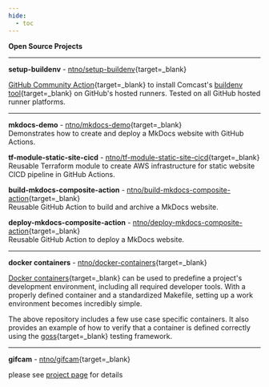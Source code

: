 ```yaml
---
hide:
  - toc
---
```


**Open Source Projects**

<hr>

**setup-buildenv** - [ntno/setup-buildenv](https://github.com/ntno/setup-buildenv){target=_blank}  

[GitHub Community Action](https://github.com/marketplace/actions/setup-buildenv){target=_blank} to install Comcast's [buildenv tool](https://github.com/Comcast/Buildenv-Tool){target=_blank} on GitHub's hosted runners.  Tested on all GitHub hosted runner platforms.
<hr>

**mkdocs-demo** - [ntno/mkdocs-demo](https://github.com/ntno/mkdocs-demo){target=_blank}  
Demonstrates how to create and deploy a MkDocs website with GitHub Actions.  

**tf-module-static-site-cicd** - [ntno/tf-module-static-site-cicd](https://github.com/ntno/tf-module-static-site-cicd){target=_blank}  
Reusable Terraform module to create AWS infrastructure for static website CICD pipeline in GitHub Actions.   

**build-mkdocs-composite-action** - [ntno/build-mkdocs-composite-action](https://github.com/ntno/build-mkdocs-composite-action){target=_blank}  
Reusable GitHub Action to build and archive a MkDocs website.  

**deploy-mkdocs-composite-action** - [ntno/deploy-mkdocs-composite-action](https://github.com/ntno/deploy-mkdocs-composite-action){target=_blank}  
Reusable GitHub Action to deploy a MkDocs website.  

<hr> 

**docker containers** - [ntno/docker-containers](https://github.com/ntno/docker-containers){target=_blank}  

[Docker containers](https://docs.docker.com/get-started/overview/){target=_blank} can be used to predefine a project's development environment, including all required developer tools.  With a properly defined container and a standardized Makefile, setting up a work environment becomes incredibly simple.  

The above repository includes a few use case specific containers.  It also provides an example of how to verify that a container is defined correctly using the [goss](https://github.com/aelsabbahy/goss){target=_blank} testing framework.  
<hr>

**gifcam** - [ntno/gifcam](https://github.com/ntno/gifcam){target=_blank}  

please see [project page](/software/gifcam) for details  

